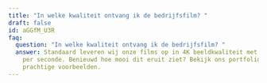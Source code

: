 ```yaml
---
title: "In welke kwaliteit ontvang ik de bedrijfsfilm? "
draft: false
id: aGGfM_U3R
faq:
  question: "In welke kwaliteit ontvang ik de bedrijfsfilm? "
  answer: Standaard leveren wij onze films op in 4K beeldkwaliteit met 30 frames
    per seconde. Benieuwd hoe mooi dit eruit ziet? Bekijk ons portfolio voor
    prachtige voorbeelden.
---
```

